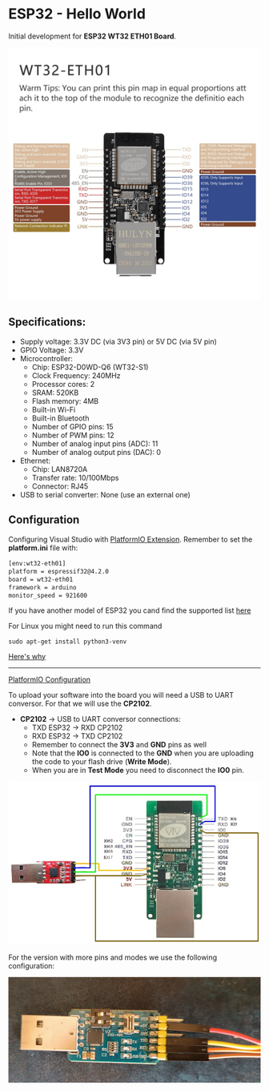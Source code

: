 # ESP32 - Hello World
Initial development for **ESP32 WT32 ETH01 Board**. 

![Esp32-pinout](/assets/images/esp32-pinout.jpg)

## Specifications:

- Supply voltage: 3.3V DC (via 3V3 pin) or 5V DC (via 5V pin)
- GPIO Voltage: 3.3V
- Microcontroller:
  - Chip: ESP32-D0WD-Q6 (WT32-S1)
  - Clock Frequency: 240MHz
  - Processor cores: 2
  - SRAM: 520KB
  - Flash memory: 4MB
  - Built-in Wi-Fi
  - Built-in Bluetooth
  - Number of GPIO pins: 15
  - Number of PWM pins: 12
  - Number of analog input pins (ADC): 11
  - Number of analog output pins (DAC): 0
- Ethernet:
  - Chip: LAN8720A
  - Transfer rate: 10/100Mbps
  - Connector: RJ45
- USB to serial converter: None (use an external one)
    
## Configuration

Configuring Visual Studio with [PlatformIO Extension](https://platformio.org/install/ide?install=vscode). Remember to set the **platform.ini** file with:
```
[env:wt32-eth01]
platform = espressif32@4.2.0
board = wt32-eth01
framework = arduino
monitor_speed = 921600 
```
If you have another model of ESP32 you cand find the supported list [here](https://registry.platformio.org/platforms/platformio/espressif32/boards)

For Linux you might need to run this command
```
sudo apt-get install python3-venv
```
[Here's why](https://github.com/platformio/platformio-core-installer/issues/1774)

---

[PlatformIO Configuration](https://docs.platformio.org/en/latest/boards/espressif32/wt32-eth01.html)

To upload your software into the board you will need a USB to UART conversor. For that we will use the **CP2102**.
* **CP2102** &rarr; USB to UART conversor connections:
  * TXD ESP32 &rarr; RXD CP2102
  * RXD ESP32 &rarr; TXD CP2102
  * Remember to connect the **3V3** and **GND** pins as well
  * Note that the **IO0** is connected to the **GND** when you are uploading the code to your flash drive (**Write Mode**).
  * When you are in **Test Mode** you need to disconnect the **IO0** pin.

![cp2102-pins](/assets/images/CP2102-pins.jpeg)

For the version with more pins and modes we use the following configuration:

![cp2102-v2](/assets/images/CP2102-v2.jpg)
